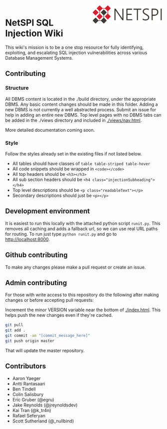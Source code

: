 <a href="https://netspi.com">
    <img src="./images/logo.png" alt="NetSPI logo" title="NetSPI" align="right" height="60" />
</a>

NetSPI SQL Injection Wiki
======================

This wiki's mission is to be a one stop resource for fully identifying, exploiting, and escalating SQL injection vulnerabilities across various Database Management Systems.

## Contributing

### Structure

All DBMS content is located in the ./build directory, under the appropriate DBMS. Any basic content changes should be made in this folder. Adding a new DBMS is not currently a well abstracted process. Submit an issue for help in adding an entire new DBMS. Top level pages with no DBMS tabs can be added in the ./views directory and included in [./views/nav.html](./views/nav.html).

More detailed documentation coming soon.

### Style

Follow the styles already set in the existing files if not listed below.

- All tables should have classes of `table table-striped table-hover`
- All code snippets should be wrapped in `<code></code>`
- All top headers should be `<h3></h3>`
- All sub section headers should be `<h4 class="injectionSubheading"></h4>`
- Top level descriptions should be `<p class="readableText"></p>`
- Secondary descriptions should just be `<p></p>`

## Development environment

It is easiest to run this locally with the attached python script `runit.py`. This removes all caching and adds a fallback url, so we can use real URL paths for routing. To run just type `python runit.py` and go to [http://localhost:8000](http://localhost:8000).

## Github contributing

To make any changes please make a pull request or create an issue.

## Admin contributing

For those with write access to this repository do the following after making changes or before accepting pull requests:

Increment the minor VERSION variable near the bottom of [./index.html](./index.html#L77). This helps push the new changes even if they're cached.

```bash
git pull
git add .
git commit -am "[commit_message_here]"
git push origin master
```

That will update the master repository.

## Contributors

- Aaron Yaeger
- Antti Rantasaari
- Ben Tindell
- Colin Salisbury
- Eric Gruber (@egru)
- Jake Reynolds (@jreynoldsdev)
- Kai Tran (@k_tr4n)
- Rafael Seferyan
- Scott Sutherland (@_nullbind)
